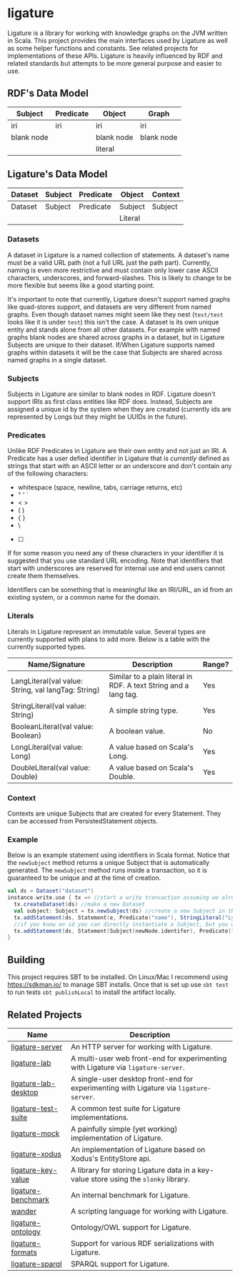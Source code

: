 # ligature
Ligature is a library for working with knowledge graphs on the JVM written in Scala.
This project provides the main interfaces used by Ligature as well as some helper functions and constants.
See related projects for implementations of these APIs.
Ligature is heavily influenced by RDF and related standards but attempts to be more general purpose and easier to use.

## RDF's Data Model
| Subject    | Predicate  | Object     | Graph      |
| ---------- | ---------- | ---------- | ---------- |
| iri        | iri        | iri        | iri        |
| blank node |            | blank node | blank node |
|            |            | literal    |            |

## Ligature's Data Model
| Dataset | Subject | Predicate | Object  | Context |
| ------- | ------- | --------- | --------| ------- |
| Dataset | Subject | Predicate | Subject | Subject |
|         |         |           | Literal |         |

### Datasets
A dataset in Ligature is a named collection of statements.
A dataset's name must be a valid URL path (not a full URL just the path part).
Currently, naming is even more restrictive and must contain only lower case ASCII characters, underscores, and forward-slashes.
This is likely to change to be more flexible but seems like a good starting point.

It's important to note that currently, Ligature doesn't support named graphs like quad-stores support, and datasets are very different from named graphs.
Even though dataset names might seem like they nest (`test/test` looks like it is under `test`) this isn't the case.
A dataset is its own unique entity and stands alone from all other datasets.
For example with named graphs blank nodes are shared across graphs in a dataset, but in Ligature Subjects are unique to their dataset.
If/When Ligature supports named graphs within datasets it will be the case that Subjects are shared across named graphs in a single dataset.

### Subjects
Subjects in Ligature are similar to blank nodes in RDF.
Ligature doesn't support IRIs as first class entities like RDF does.
Instead, Subjects are assigned a unique id by the system when they are created (currently ids are represented by Longs but they might be UUIDs in the future).

### Predicates
Unlike RDF Predicates in Ligature are their own entity and not just an IRI.
A Predicate has a user defied identifier in Ligature that is *currently* defined as strings that start with an ASCII letter
or an underscore and don't contain any of the following characters:
 * whitespace (space, newline, tabs, carriage returns, etc)
 * " ' `
 * &lt; &gt;
 * ( )
 * { }
 * \
 * [ ]

If for some reason you need any of these characters in your identifier it is suggested that you use standard URL encoding.
Note that identifiers that start with underscores are reserved for internal use and end users cannot create them themselves.

Identifiers can be something that is meaningful like an IRI/URL, an id from an existing system, or a common name for the domain.

### Literals
Literals in Ligature represent an immutable value.
Several types are currently supported with plans to add more.
Below is a table with the currently supported types.

| Name/Signature                                      | Description                                                       | Range? |
| --------------------------------------------------- | ----------------------------------------------------------------- | ------ |
| LangLiteral(val value: String, val langTag: String) | Similar to a plain literal in RDF.  A text String and a lang tag. | Yes    |
| StringLiteral(val value: String)                    | A simple string type.                                             | Yes    |
| BooleanLiteral(val value: Boolean)                  | A boolean value.                                                  | No     |
| LongLiteral(val value: Long)                        | A value based on Scala's Long.                                    | Yes    |
| DoubleLiteral(val value: Double)                    | A value based on Scala's Double.                                  | Yes    |

### Context
Contexts are unique Subjects that are created for every Statement.
They can be accessed from PersistedStatement objects.

### Example

Below is an example statement using identifiers in Scala format.
Notice that the `newSubject` method returns a unique Subject that is automatically generated.
The `newSubject` method runs inside a transaction, so it is guaranteed to be unique and at the time of creation.

```scala
val ds = Dataset("dataset")
instance.write.use { tx => //start a write transaction assuming we already have a LigatureInstance object
  tx.createDataset(ds) //make a new Dataset
  val subject: Subject = tx.newSubject(ds) //create a new Subject in the given Dataset
  tx.addStatement(ds, Statement(e, Predicate("name"), StringLiteral("Lycus")))
  //if you know an id you can directly instantiate a Subject, but you usually won't so this example is silly
  tx.addStatement(ds, Statement(Subject(newNode.identifer), Predicate("favoriteFruit"), StringLiteral("pear")))
}
```

## Building
This project requires SBT to be installed.
On Linux/Mac I recommend using https://sdkman.io/ to manage SBT installs.
Once that is set up use `sbt test` to run tests `sbt publishLocal` to install the artifact locally.

## Related Projects
| Name                                                                   | Description                                                                            |
| ---------------------------------------------------------------------- | -------------------------------------------------------------------------------------- |
| [ligature-server](https://github.com/almibe/ligature-server)           | An HTTP server for working with Ligature.                                              |
| [ligature-lab](https://github.com/almibe/ligature-lab)                 | A multi-user web front-end for experimenting with Ligature via `ligature-server`.      |
| [ligature-lab-desktop](https://github.com/almibe/ligature-lab-desktop) | A single-user desktop front-end for experimenting with Ligature via `ligature-server`. |
| [ligature-test-suite](https://github.com/almibe/ligature-test-suite)   | A common test suite for Ligature implementations.                                      |
| [ligature-mock](https://github.com/almibe/ligature-mock)               | A painfully simple (yet working) implementation of Ligature.                           |
| [ligature-xodus](https://github.com/almibe/ligature-xodus)             | An implementation of Ligature based on Xodus's EntityStore api.                        |
| [ligature-key-value](https://github.com/almibe/ligature-key-value)     | A library for storing Ligature data in a key-value store using the `slonky` library.   |
| [ligature-benchmark](https://github.com/almibe/ligature-benchmark)     | An internal benchmark for Ligature.                                                    |
| [wander](https://github.com/almibe/wander)                             | A scripting language for working with Ligature.                                        |
| [ligature-ontology](https://github.com/almibe/ligature-ontology)       | Ontology/OWL support for Ligature.                                                     |
| [ligature-formats](https://github.com/almibe/ligature-formats)         | Support for various RDF serializations with Ligature.                                  |
| [ligature-sparql](https://github.com/almibe/ligature-sparql)           | SPARQL support for Ligature.                                                           |
